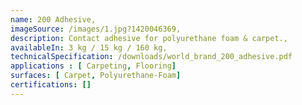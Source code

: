 ```yaml
---
name: 200 Adhesive,
imageSource: /images/1.jpg?1420046369,
description: Contact adhesive for polyurethane foam & carpet.,
availableIn: 3 kg / 15 kg / 160 kg,
technicalSpecification: /downloads/world_brand_200_adhesive.pdf
applications : [ Carpeting, Flooring]
surfaces: [ Carpet, Polyurethane-Foam]
certifications: []
---
```

